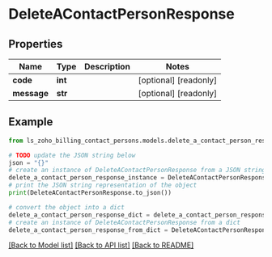 # DeleteAContactPersonResponse


## Properties

Name | Type | Description | Notes
------------ | ------------- | ------------- | -------------
**code** | **int** |  | [optional] [readonly] 
**message** | **str** |  | [optional] [readonly] 

## Example

```python
from ls_zoho_billing_contact_persons.models.delete_a_contact_person_response import DeleteAContactPersonResponse

# TODO update the JSON string below
json = "{}"
# create an instance of DeleteAContactPersonResponse from a JSON string
delete_a_contact_person_response_instance = DeleteAContactPersonResponse.from_json(json)
# print the JSON string representation of the object
print(DeleteAContactPersonResponse.to_json())

# convert the object into a dict
delete_a_contact_person_response_dict = delete_a_contact_person_response_instance.to_dict()
# create an instance of DeleteAContactPersonResponse from a dict
delete_a_contact_person_response_from_dict = DeleteAContactPersonResponse.from_dict(delete_a_contact_person_response_dict)
```
[[Back to Model list]](../README.md#documentation-for-models) [[Back to API list]](../README.md#documentation-for-api-endpoints) [[Back to README]](../README.md)


